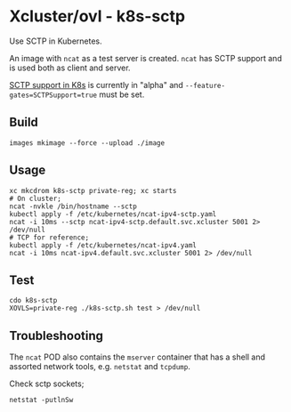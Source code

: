 # Xcluster/ovl - k8s-sctp

Use SCTP in Kubernetes.

An image with `ncat` as a test server is created. `ncat` has SCTP
support and is used both as client and server.

[SCTP support in
K8s](https://kubernetes.io/docs/concepts/services-networking/service/#sctp)
is currently in "alpha" and `--feature-gates=SCTPSupport=true` must be
set.

## Build

```
images mkimage --force --upload ./image
```

## Usage

```
xc mkcdrom k8s-sctp private-reg; xc starts
# On cluster;
ncat -nvkle /bin/hostname --sctp
kubectl apply -f /etc/kubernetes/ncat-ipv4-sctp.yaml
ncat -i 10ms --sctp ncat-ipv4-sctp.default.svc.xcluster 5001 2> /dev/null
# TCP for reference;
kubectl apply -f /etc/kubernetes/ncat-ipv4.yaml
ncat -i 10ms ncat-ipv4.default.svc.xcluster 5001 2> /dev/null
```

## Test

```
cdo k8s-sctp
XOVLS=private-reg ./k8s-sctp.sh test > /dev/null
```

## Troubleshooting

The `ncat` POD also contains the `mserver` container that has a shell
and assorted network tools, e.g. `netstat` and `tcpdump`.



Check sctp sockets;
```
netstat -putlnSw
```

